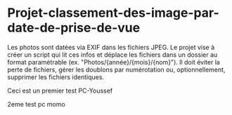 # Projet-classement-des-image-par-date-de-prise-de-vue
Les photos sont datées via EXIF dans les fichiers JPEG. Le projet vise à créer un script qui lit ces infos et déplace les fichiers dans un dossier au format paramétrable (ex. "Photos/{année}/{mois}/{nom}"). Il doit éviter la perte de fichiers, gérer les doublons par numérotation ou, optionnellement, supprimer les fichiers identiques.


Ceci est un premier test PC-Youssef

2eme test pc momo